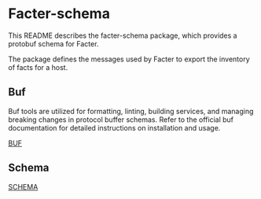 # Facter-schema

This README describes the facter-schema package, which provides a protobuf schema for Facter.

The package defines the messages used by Facter to export the inventory of facts for a host.

## Buf

Buf tools are utilized for formatting, linting, building services, and managing breaking changes in protocol buffer schemas.
Refer to the official buf documentation for detailed instructions on installation and usage.


[BUF](https://buf.build/docs/)

## Schema

[SCHEMA](./schema.md)